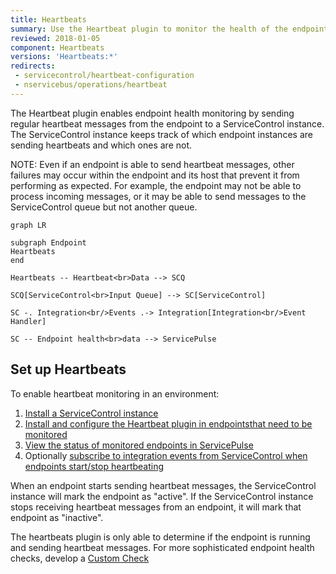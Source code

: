 ```yaml
---
title: Heartbeats
summary: Use the Heartbeat plugin to monitor the health of the endpoints
reviewed: 2018-01-05
component: Heartbeats
versions: 'Heartbeats:*'
redirects:
 - servicecontrol/heartbeat-configuration
 - nservicebus/operations/heartbeat
---
```


The Heartbeat plugin enables endpoint health monitoring by sending regular heartbeat messages from the endpoint to a ServiceControl instance. The ServiceControl instance keeps track of which endpoint instances are sending heartbeats and which ones are not. 

NOTE: Even if an endpoint is able to send heartbeat messages, other failures may occur within the endpoint and its host that prevent it from performing as expected. For example, the endpoint may not be able to process incoming messages, or it may be able to send messages to the ServiceControl queue but not another queue.

```mermaid
graph LR
	
subgraph Endpoint
Heartbeats
end
	
Heartbeats -- Heartbeat<br>Data --> SCQ

SCQ[ServiceControl<br>Input Queue] --> SC[ServiceControl]

SC -. Integration<br/>Events .-> Integration[Integration<br/>Event Handler]

SC -- Endpoint health<br>data --> ServicePulse
```


## Set up Heartbeats

To enable heartbeat monitoring in an environment:

1. [Install a ServiceControl instance](/servicecontrol/servicecontrol-instances/)
2. [Install and configure the Heartbeat plugin in endpointsthat need to be monitored](install-plugin.md)
3. [View the status of monitored endpoints in ServicePulse](in-servicepulse.md)
4. Optionally [subscribe to integration events from ServiceControl when endpoints start/stop heartbeating](notification-events.md)

When an endpoint starts sending heartbeat messages, the ServiceControl instance will mark the endpoint as "active". If the ServiceControl instance stops receiving heartbeat messages from an endpoint, it will mark that endpoint as "inactive". 

The heartbeats plugin is only able to determine if the endpoint is running and sending heartbeat messages. For more sophisticated endpoint health checks, develop a [Custom Check](/monitoring/custom-checks/)
